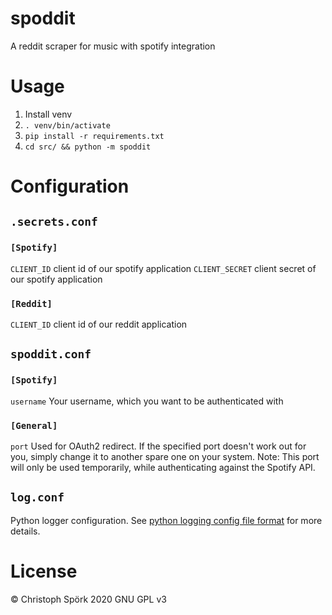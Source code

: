 # spoddit

A reddit scraper for music with spotify integration

# Usage

1. Install venv
2. `. venv/bin/activate`
3. `pip install -r requirements.txt`
4. `cd src/ && python -m spoddit`

# Configuration

## `.secrets.conf`

### `[Spotify]`
`CLIENT_ID` client id of our spotify application
`CLIENT_SECRET` client secret of our spotify application

### `[Reddit]`
`CLIENT_ID`  client id of our reddit application

## `spoddit.conf`

### `[Spotify]`
`username` Your username, which you want to be authenticated with

### `[General]`
`port` Used for OAuth2 redirect. If the specified port doesn't work out for you, simply change it to another spare one on your system. Note: This port will only be used temporarily, while authenticating against the Spotify API.

## `log.conf`
Python logger configuration. See [python logging config file format](https://docs.python.org/3/library/logging.config.html#logging-config-fileformat)
for more details.

# License
© Christoph Spörk 2020
GNU GPL v3

